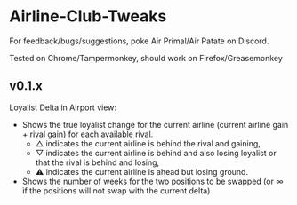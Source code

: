 # Airline-Club-Tweaks

For feedback/bugs/suggestions, poke Air Primal/Air Patate on Discord.

Tested on Chrome/Tampermonkey, should work on Firefox/Greasemonkey

## v0.1.x
Loyalist Delta in Airport view:
- Shows the true loyalist change for the current airline (current airline gain + rival gain) for each available rival. 
  - △ indicates the current airline is behind the rival and gaining, 
  - ▽ indicates the current airline is behind and also losing loyalist or that the rival is behind and losing, 
  - ⚠ indicates the current airline is ahead but losing ground. 
- Shows the number of weeks for the two positions to be swapped (or ∞ if the positions will not swap with the current delta)
